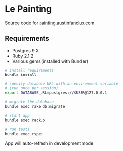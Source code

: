 # Le Painting

Source code for [painting.austinfanclub.com](http://painting.austinfanclub.com)

## Requirements

- Postgres 9.X
- Ruby 2.1.2
- Various gems (installed with Bundler)

```bash
# install requirements
bundle install

# specify database URL with an environment variable
# (run once per session)
export DATABASE_URL=postgres://$USER@127.0.0.1

# migrate the database
bundle exec rake db:migrate

# start app
bundle exec rackup

# run tests
bundle exec rspec
```

App will auto-refresh in development mode
